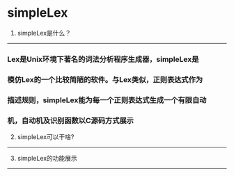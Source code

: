 simpleLex
=========
1. simpleLex是什么？
-------------------------

###    Lex是Unix环境下著名的词法分析程序生成器，simpleLex是
###    模仿Lex的一个比较简陋的软件。与Lex类似，正则表达式作为
###    描述规则，simpleLex能为每一个正则表达式生成一个有限自动
###    机，自动机及识别函数以C源码方式展示


2. simpleLex可以干啥?
-------------------------
3. simpleLex的功能展示
-------------------------

